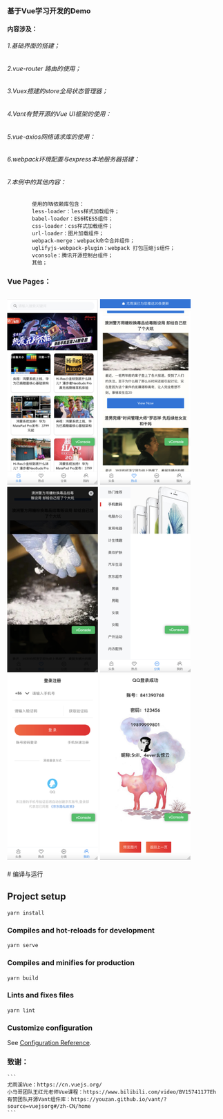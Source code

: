 
### 基于Vue学习开发的Demo

#### 内容涉及：
###### 1.基础界面的搭建；
###### 2.vue-router 路由的使用；
###### 3.Vuex搭建的store全局状态管理器；
###### 4.Vant有赞开源的Vue UI框架的使用：
###### 5.vue-axios网络请求库的使用：
###### 6.webpack环境配置与express本地服务器搭建：
###### 7.本例中的其他内容：
            使用的RN依赖库包含：
            less-loader：less样式加载组件；
            babel-loader：ES6转ES5组件；
            css-loader：css样式加载组件；
            url-loader：图片加载组件；
            webpack-merge：webpack命令合并组件；
            uglifyjs-webpack-plugin：webpack 打包压缩js组件；
            vconsole：腾讯开源控制台组件；
            其他；
### Vue Pages：
<h2 align"center">
<img src="/src/imgs/01.jpg" width="210" height="430"/>
<img src="/src/imgs/02.jpg" width="210" height="430"/>
<img src="/src/imgs/03.jpg" width="210" height="430"/>
<img src="/src/imgs/04.jpg" width="210" height="430"/>
<img src="/src/imgs/05.jpg" width="210" height="430"/>
<img src="/src/imgs/06.jpg" width="210" height="430"/>
</h2>
# 编译与运行

## Project setup
```
yarn install
```

### Compiles and hot-reloads for development
```
yarn serve
```

### Compiles and minifies for production
```
yarn build
```

### Lints and fixes files
```
yarn lint
```

### Customize configuration
See [Configuration Reference](https://cli.vuejs.org/config/).

### 致谢：
    ```
    尤雨溪Vue：https://cn.vuejs.org/
    小马哥团队王红元老师Vue课程：https://www.bilibili.com/video/BV15741177Eh
    有赞团队开源Vant组件库：https://youzan.github.io/vant/?source=vuejsorg#/zh-CN/home
    ```
